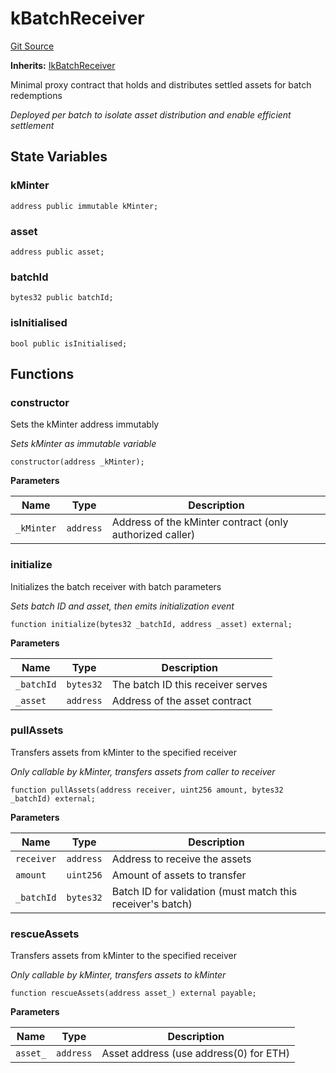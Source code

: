 # kBatchReceiver
[Git Source](https://github.com/VerisLabs/KAM/blob/786bfc5b94e4c849db94b9fb47f71818d5cce1ab/src/kBatchReceiver.sol)

**Inherits:**
[IkBatchReceiver](/src/interfaces/IkBatchReceiver.sol/interface.IkBatchReceiver.md)

Minimal proxy contract that holds and distributes settled assets for batch redemptions

*Deployed per batch to isolate asset distribution and enable efficient settlement*


## State Variables
### kMinter

```solidity
address public immutable kMinter;
```


### asset

```solidity
address public asset;
```


### batchId

```solidity
bytes32 public batchId;
```


### isInitialised

```solidity
bool public isInitialised;
```


## Functions
### constructor

Sets the kMinter address immutably

*Sets kMinter as immutable variable*


```solidity
constructor(address _kMinter);
```
**Parameters**

|Name|Type|Description|
|----|----|-----------|
|`_kMinter`|`address`|Address of the kMinter contract (only authorized caller)|


### initialize

Initializes the batch receiver with batch parameters

*Sets batch ID and asset, then emits initialization event*


```solidity
function initialize(bytes32 _batchId, address _asset) external;
```
**Parameters**

|Name|Type|Description|
|----|----|-----------|
|`_batchId`|`bytes32`|The batch ID this receiver serves|
|`_asset`|`address`|Address of the asset contract|


### pullAssets

Transfers assets from kMinter to the specified receiver

*Only callable by kMinter, transfers assets from caller to receiver*


```solidity
function pullAssets(address receiver, uint256 amount, bytes32 _batchId) external;
```
**Parameters**

|Name|Type|Description|
|----|----|-----------|
|`receiver`|`address`|Address to receive the assets|
|`amount`|`uint256`|Amount of assets to transfer|
|`_batchId`|`bytes32`|Batch ID for validation (must match this receiver's batch)|


### rescueAssets

Transfers assets from kMinter to the specified receiver

*Only callable by kMinter, transfers assets to kMinter*


```solidity
function rescueAssets(address asset_) external payable;
```
**Parameters**

|Name|Type|Description|
|----|----|-----------|
|`asset_`|`address`|Asset address (use address(0) for ETH)|


